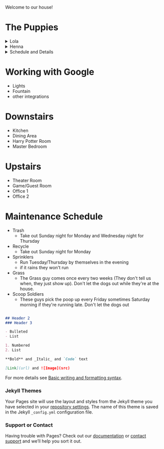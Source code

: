 Welcome to our house!

# The Puppies

<details>
  <summary> Lola </summary>
Hey, I'm Lola and I'm a tornado of Love make sure you bend your knees to meet me or you might get knocked to the ground. 

![](./Lola.jpg)

  
</details>
  
<details>
  <summary> Henna </summary>  
  Hello, my name's Henna! I like to cuddle and play with my sister whenever she lets me.   
</details>

<details>
  <summary> Schedule and Details</summary>

- Feeding
  - Once a Day after 8pm
  - One Dry Scoop and 1/2 a can of wet food
  - Feed them at the same time and about 10 feet apart
  - Watch Lola to make sure she doesn't bother Henna until she's done eating
- Going Potty
  - Usually take them out when you wake up
  - We don't take them out until around noon usually. But If you get them up earlier they'll ask to go out. 
- Drinking water
  - After playing outside Lola will drink a gallon of water. It's essential no more playing occurs for the next 30 minutes or she will throw it up 
- Playtime
  - Optional
  - whenever you want, they're more than happy to play with each other and eat their bones
  - There are balls in the right drawer of the tv stand. This is a very special treat for Lola and you'll have to make sure to put the ball back in the drawer after playing  
- Lola's Medical Issues
  - She likes to throw up out of the blue randomly most of the time it's just water. 
  - If she's licking her nail a lot she may have broken it and you'll have to put on her donut of shame. 
</details>


# Working with Google
- Lights
- Fountain
- other integrations

# Downstairs
- Kitchen
- Dining Area
- Harry Potter Room
- Master Bedroom

# Upstairs
- Theater Room
- Game/Guest Room
- Office 1
- Office 2

# Maintenance Schedule
- Trash
  - Take out Sunday night for Monday and Wednesday night for Thursday
- Recycle
  - Take out Sunday night for Monday
- Sprinklers
  - Run Tuesday/Thursday by themselves in the evening
  - if it rains they won't run
- Grass
  - The Grass guy comes once every two weeks (They don't tell us when, they just show up). Don't let the dogs out while they're at the house. 
- Scoop Soldiers
  - These guys pick the poop up every Friday sometimes Saturday morning if they're running late. Don't let the dogs out 


```markdown

## Header 2
### Header 3

- Bulleted
- List

1. Numbered
2. List

**Bold** and _Italic_ and `Code` text

[Link](url) and ![Image](src)

```

For more details see [Basic writing and formatting syntax](https://docs.github.com/en/github/writing-on-github/getting-started-with-writing-and-formatting-on-github/basic-writing-and-formatting-syntax).

### Jekyll Themes

Your Pages site will use the layout and styles from the Jekyll theme you have selected in your [repository settings](https://github.com/Rmcortez12/house-sitting/settings/pages). The name of this theme is saved in the Jekyll `_config.yml` configuration file.

### Support or Contact

Having trouble with Pages? Check out our [documentation](https://docs.github.com/categories/github-pages-basics/) or [contact support](https://support.github.com/contact) and we’ll help you sort it out.
